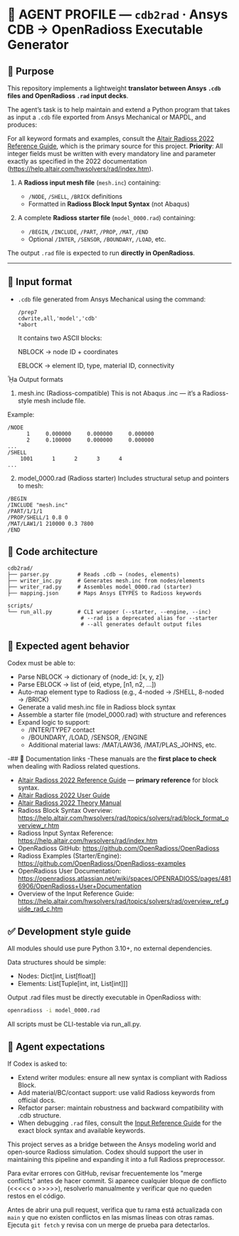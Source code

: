 # 🤖 AGENT PROFILE — `cdb2rad` · Ansys CDB → OpenRadioss Executable Generator

## 🤘 Purpose

This repository implements a lightweight **translator between Ansys `.cdb` files and OpenRadioss `.rad` input decks**.

The agent’s task is to help maintain and extend a Python program that takes as input a `.cdb` file exported from Ansys Mechanical or MAPDL, and produces:

For all keyword formats and examples, consult the [Altair Radioss 2022 Reference Guide](https://2022.help.altair.com/2022/simulation/pdfs/radopen/AltairRadioss_2022_ReferenceGuide.pdf), which is the primary source for this project.
**Priority**: All integer fields must be written with every mandatory line and parameter exactly as specified in the 2022 documentation (<https://help.altair.com/hwsolvers/rad/index.htm>).

1. A **Radioss input mesh file** (`mesh.inc`) containing:
   - `/NODE`, `/SHELL`, `/BRICK` definitions
   - Formatted in **Radioss Block Input Syntax** (not Abaqus)

2. A complete **Radioss starter file** (`model_0000.rad`) containing:
   - `/BEGIN`, `/INCLUDE`, `/PART`, `/PROP`, `/MAT`, `/END`
   - Optional `/INTER`, `/SENSOR`, `/BOUNDARY`, `/LOAD`, etc.

The output `.rad` file is expected to run **directly in OpenRadioss**.

---

## 🧰 Input format

- `.cdb` file generated from Ansys Mechanical using the command:
  ```apdl
  /prep7
  cdwrite,all,'model','cdb'
  *abort
  ```
  It contains two ASCII blocks:

  NBLOCK → node ID + coordinates

  EBLOCK → element ID, type, material ID, connectivity

ᾞa Output formats
1. mesh.inc (Radioss-compatible)
This is not Abaqus .inc — it’s a Radioss-style mesh include file.

Example:
```
/NODE
      1     0.000000     0.000000     0.000000
      2     0.100000     0.000000     0.000000
...
/SHELL
    1001      1      2      3      4
...
```
2. model_0000.rad (Radioss starter)
Includes structural setup and pointers to mesh:
```
/BEGIN
/INCLUDE "mesh.inc"
/PART/1/1/1
/PROP/SHELL/1 0.8 0
/MAT/LAW1/1 210000 0.3 7800
/END
```

## 📁 Code architecture
```
cdb2rad/
├── parser.py         # Reads .cdb → (nodes, elements)
├── writer_inc.py     # Generates mesh.inc from nodes/elements
├── writer_rad.py     # Assembles model_0000.rad (starter)
├── mapping.json      # Maps Ansys ETYPES to Radioss keywords

scripts/
└── run_all.py        # CLI wrapper (--starter, --engine, --inc)
                       # --rad is a deprecated alias for --starter
                       # --all generates default output files
```

## 📌 Expected agent behavior
Codex must be able to:
- Parse NBLOCK → dictionary of {node_id: [x, y, z]}
- Parse EBLOCK → list of (eid, etype, [n1, n2, …])
- Auto-map element type to Radioss (e.g., 4-noded → /SHELL, 8-noded → /BRICK)
- Generate a valid mesh.inc file in Radioss block syntax
- Assemble a starter file (model_0000.rad) with structure and references
- Expand logic to support:
  - /INTER/TYPE7 contact
  - /BOUNDARY, /LOAD, /SENSOR, /ENGINE
  - Additional material laws: /MAT/LAW36, /MAT/PLAS_JOHNS, etc.

-## 📍 Documentation links
-These manuals are the **first place to check** when dealing with Radioss related questions.
- [Altair Radioss 2022 Reference Guide](https://2022.help.altair.com/2022/simulation/pdfs/radopen/AltairRadioss_2022_ReferenceGuide.pdf) — **primary reference** for block syntax.
- [Altair Radioss 2022 User Guide](https://2022.help.altair.com/2022/simulation/pdfs/radopen/AltairRadioss_2022_UserGuide.pdf)
- [Altair Radioss 2022 Theory Manual](https://2022.help.altair.com/2022/simulation/pdfs/radopen/AltairRadioss_2022_TheoryManual.pdf)
- Radioss Block Syntax Overview: <https://help.altair.com/hwsolvers/rad/topics/solvers/rad/block_format_overview_r.htm>
- Radioss Input Syntax Reference: <https://help.altair.com/hwsolvers/rad/index.htm>
- OpenRadioss GitHub: <https://github.com/OpenRadioss/OpenRadioss>
- Radioss Examples (Starter/Engine): <https://github.com/OpenRadioss/OpenRadioss-examples>
- OpenRadioss User Documentation: <https://openradioss.atlassian.net/wiki/spaces/OPENRADIOSS/pages/4816906/OpenRadioss+User+Documentation>
- Overview of the Input Reference Guide: <https://help.altair.com/hwsolvers/rad/topics/solvers/rad/overview_ref_guide_rad_c.htm>

## ✅ Development style guide
All modules should use pure Python 3.10+, no external dependencies.

Data structures should be simple:
- Nodes: Dict[int, List[float]]
- Elements: List[Tuple[int, int, List[int]]]

Output .rad files must be directly executable in OpenRadioss with:
```bash
openradioss -i model_0000.rad
```
All scripts must be CLI-testable via run_all.py.

## 🤔 Agent expectations
If Codex is asked to:
- Extend writer modules: ensure all new syntax is compliant with Radioss Block.
- Add material/BC/contact support: use valid Radioss keywords from official docs.
- Refactor parser: maintain robustness and backward compatibility with .cdb structure.
- When debugging ``.rad`` files, consult the [Input Reference Guide](https://help.altair.com/hwsolvers/rad/topics/solvers/rad/overview_ref_guide_rad_c.htm) for the exact block syntax and available keywords.

This project serves as a bridge between the Ansys modeling world and open-source Radioss simulation. Codex should support the user in maintaining this pipeline and expanding it into a full Radioss preprocessor.

Para evitar errores con GitHub, revisar frecuentemente los "merge conflicts" antes de hacer commit. Si aparece cualquier bloque de conflicto (<<<<< o >>>>>), resolverlo manualmente y verificar que no queden restos en el código.

Antes de abrir una pull request, verifica que tu rama está actualizada con `main` y que no existen conflictos en las mismas líneas con otras ramas. Ejecuta `git fetch` y revisa con un merge de prueba para detectarlos.
